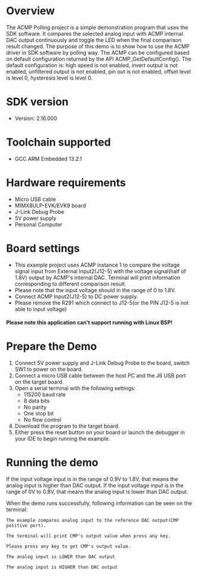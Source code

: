 Overview
========
The ACMP Polling project is a simple demonstration program that uses the SDK software. It compares
the selected analog input with ACMP internal DAC output continuously and toggle the LED when the
final comparison result changed. The purpose of this demo is to show how to use the ACMP driver
in SDK software by polling way. The ACMP can be configured based on default configuration returned
by the API ACMP_GetDefaultConfig(). The default configuration is: high speed is not enabled, invert
output is not enabled, unfiltered output is not enabled, pin out is not enabled, offset level is
level 0, hysteresis level is level 0.


SDK version
===========
- Version: 2.16.000

Toolchain supported
===================
- GCC ARM Embedded  13.2.1

Hardware requirements
=====================
- Micro USB cable
- MIMX8ULP-EVK/EVK9 board
- J-Link Debug Probe
- 5V power supply
- Personal Computer

Board settings
==============
- This example project uses ACMP instance 1 to compare the voltage signal input from External Input2(J12-5)
with the voltage signal(half of 1.8V) output by ACMP's internal DAC. Terminal will print information
corresponding to different comparison result.
- Please note that the input voltage should in the range of 0 to 1.8V.
- Connect ACMP Input2(J12-5) to DC power supply.
- Please remove the R291 which connect to J12-5(or the PIN J12-5 is not able to input voltage) 

#### Please note this application can't support running with Linux BSP! ####

Prepare the Demo
================
1.  Connect 5V power supply and J-Link Debug Probe to the board, switch SW1 to power on the board.
2.  Connect a micro USB cable between the host PC and the J6 USB port on the target board.
3.  Open a serial terminal with the following settings:
    - 115200 baud rate
    - 8 data bits
    - No parity
    - One stop bit
    - No flow control
4.  Download the program to the target board.
5.  Either press the reset button on your board or launch the debugger in your IDE to begin running the example.

Running the demo
================
If the input voltage input is in the range of 0.9V to 1.8V, that means the analog input is higher than DAC output.
If the input voltage input is in the range of 0V to 0.8V, that means the analog input is lower than DAC output.

When the demo runs successfully, following information can be seen on the terminal:
~~~~~~~~~~~~~~~~~~~~~~~~~~~~~
The example compares analog input to the reference DAC output(CMP positive port).

The terminal will print CMP's output value when press any key.

Please press any key to get CMP's output value.

The analog input is LOWER than DAC output

The analog input is HIGHER than DAC output
~~~~~~~~~~~~~~~~~~~~~~~~~~~~~

